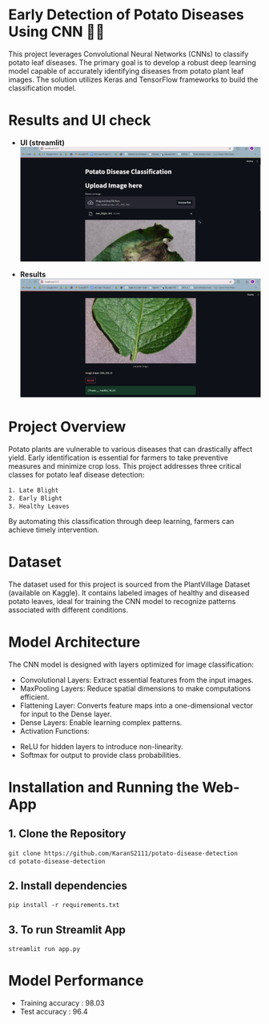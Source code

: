# Early Detection of Potato Diseases Using CNN 🌿🥔

This project leverages Convolutional Neural Networks (CNNs) to classify potato leaf diseases. The primary goal is to develop a robust deep learning model capable of accurately identifying diseases from potato plant leaf images. The solution utilizes Keras and TensorFlow frameworks to build the classification model.

# Results and UI check

- **UI (streamlit)**
  ![screenshot](ui.png)

- **Results**
  ![screenshot](/results/results.png)

# Project Overview

Potato plants are vulnerable to various diseases that can drastically affect yield. Early identification is essential for farmers to take preventive measures and minimize crop loss. This project addresses three critical classes for potato leaf disease detection:

    1. Late Blight
    2. Early Blight
    3. Healthy Leaves

By automating this classification through deep learning, farmers can achieve timely intervention.

# Dataset

The dataset used for this project is sourced from the PlantVillage Dataset (available on Kaggle). It contains labeled images of healthy and diseased potato leaves, ideal for training the CNN model to recognize patterns associated with different conditions.

# Model Architecture

The CNN model is designed with layers optimized for image classification:

* Convolutional Layers: Extract essential features from the input images.
* MaxPooling Layers: Reduce spatial dimensions to make computations efficient.
* Flattening Layer: Converts feature maps into a one-dimensional vector for input to the Dense layer.
* Dense Layers: Enable learning complex patterns.
* Activation Functions:
- ReLU for hidden layers to introduce non-linearity.
- Softmax for output to provide class probabilities.

# Installation and Running the Web-App

## 1.  Clone the Repository

```
git clone https://github.com/KaranS2111/potato-disease-detection
cd potato-disease-detection
```

## 2. Install dependencies

```
pip install -r requirements.txt
```

## 3. To run Streamlit App

```
streamlit run app.py 
```

# Model Performance 

- Training accuracy : 98.03
- Test accuracy : 96.4
